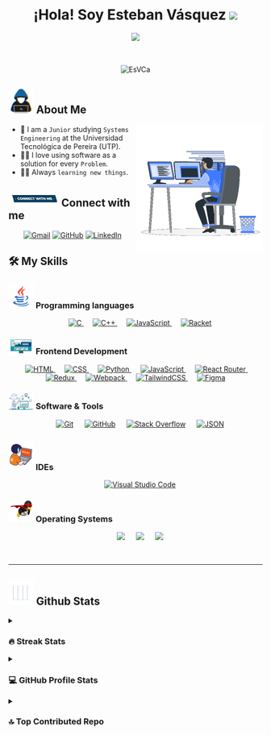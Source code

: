 <h1 align='center'>¡Hola! Soy Esteban Vásquez <img src='https://media.giphy.com/media/hvRJCLFzcasrR4ia7z/giphy.gif' width='35'></h1>

<p align='center'>
  <a href='https://github.com/EsVCa'>
    <img src='https://readme-typing-svg.herokuapp.com?font=Time+New+Roman&color=%23C8BE25&size=25&center=true&vCenter=true&width=600&height=100&lines=Systems+Engineer+Student;Always+learning+new+things'>
  </a>
</p>

<br>

<p align='center'> 
	<img src='https://komarev.com/ghpvc/?username=EsVCa&label=Profile%20views&color=0047AB&style=plastic' alt='EsVCa' height='25px' width='160px'/> 
	<a href='https://commits.top/egypt.html' target='_blank'>
	</a>
</p>


	
## <picture><img src='https://github.com/EsVCa/EsVCa/blob/main/Images/about_me.gif?raw=true' width='50px'></picture> About Me

<picture><img align='right' src='https://github.com/EsVCa/EsVCa/blob/main/Images/Right_Side.gif?raw=true' width='250px'></picture>

- :school: I am a `Junior` studying `Systems Engineering` at the Universidad Tecnológica de Pereira (UTP).
- :technologist: I love using software as a solution for every `Problem`.
- :student: Always `learning new things`.




## <picture> <img src='https://github.com/EsVCa/EsVCa/blob/main/Images/Connect-with-me.gif?raw=true' width='100px'> </picture> Connect with me
<p align='center'>
	<a href='mailto:esvca23@gmail.com'><img img src='https://img.shields.io/badge/gmail-%23EA4335.svg?style=plastic&logo=gmail&logoColor=white' alt='Gmail'/></a>
	<a href='https://github.com/EsVCa'><img src='https://img.shields.io/badge/github-%23181717.svg?style=plastic&logo=github&logoColor=white' alt='GitHub'/></a>
	<a href='https://www.linkedin.com/in/esteban-vasquez-castañeda-224546317/'><img src='https://img.shields.io/badge/linkedin-%230A66C2.svg?style=plastic&logo=linkedin&logoColor=white' alt='LinkedIn'/></a>
</p>


## 🛠️ My Skills

### <picture> <img src = 'https://github.com/EsVCa/EsVCa/blob/main/Images/Programming_Languages.gif?raw=true' width = 50px>  </picture> Programming languages

<p align='center'> 
  &emsp; 
  <a href='https://www.w3schools.com/c/' target='_blank'> 
    <img alt='C' src='https://img.shields.io/badge/C%20-%232370ED.svg?style=plastic&logo=c&logoColor=white'>
  </a> 
  &emsp;
  <a href='https://www.w3schools.com/cpp/' target='_blank'> 
    <img alt='C++' src='https://img.shields.io/badge/C++%20-%2300599C.svg?style=plastic&logo=c%2B%2B&logoColor=white'>
  </a> 
  &emsp;
  <a href='https://developer.mozilla.org/en-US/docs/Web/JavaScript' target='_blank'> 
     <img alt='JavaScript' src='https://img.shields.io/badge/JavaScript%20-%23F7DF1E.svg?style=plastic&logo=javascript&logoColor=black'>
  </a>
  &emsp;
  <a href='https://docs.racket-lang.org' target='_blank'>
    <img alt='Racket' src='https://img.shields.io/badge/Racket%20-%2314354C.svg?style=plastic&logo=racket&logoColor=White'>
  </a>
  
</p>

### <picture> <img src = 'https://github.com/EsVCa/EsVCa/blob/main/Images/Front_End.gif?raw=true' width = 50px>  </picture> Frontend Development
<p align='center'> 
	  &emsp; 
	<a href='https://www.w3.org/html/' target='_blank'> 
		<img alt='HTML' src='https://img.shields.io/badge/HTML5%20-%23E34F26.svg?style=plastic&logo=html5&logoColor=white'>
	</a>   
	  &emsp;
	<a href='https://www.w3schools.com/css/' target='_blank'>
		<img alt='CSS' src='https://img.shields.io/badge/CSS%20-%231572B6.svg?style=plastic&logo=css3&logoColor=white'>
	</a> 
	&emsp;
	<a href='https://www.python.org' target='_blank'>
		<img alt='Python' src='https://img.shields.io/badge/react-%2361DAFB.svg?style=plastic&logo=React&logoColor=black'>
	</a>
	  &emsp;
	<a href='https://developer.mozilla.org/en-US/docs/Web/JavaScript' target='_blank'> 
		<img alt='JavaScript' src='https://img.shields.io/badge/JavaScript%20-%23F7DF1E.svg?style=plastic&logo=javascript&logoColor=black'>
	</a>
 	&emsp;
	<a href='https://reactrouter.com/' target='_blank'>
		<img alt='React Router' src='https://img.shields.io/badge/React_Router-CA4245?style=plastic&logo=react-router&logoColor=white'>
	</a>
	&emsp;
	<a href='https://redux.js.org/' target='_blank'>
		<img alt='Redux' src='https://img.shields.io/badge/redux-%23593d88.svg?style=plastic&logo=redux&logoColor=white'>
	</a>
	&emsp;
	<a href='https://webpack.js.org/' target='_blank'>
		<img alt='Webpack' src='https://img.shields.io/badge/webpack-%238DD6F9.svg?style=plastic&logo=webpack&logoColor=black'>
	</a>
	&emsp;
	<a href='https://tailwindcss.com/' target='_blank'>
		<img alt='TailwindCSS' src='https://img.shields.io/badge/tailwindcss-%2338B2AC.svg?style=plastic&logo=tailwind-css&logoColor=white'>
	</a>
	&emsp;
	<a href='https://www.figma.com/' target='_blank'>
		<img alt='Figma' src='https://img.shields.io/badge/figma-%23F24E1E.svg?style=plastic&logo=figma&logoColor=white'>
	</a>

</p>

 ### <picture> <img src = 'https://github.com/EsVCa/EsVCa/blob/main/Images/Software_Tools.gif?raw=true' width = 50px>  </picture> Software & Tools
 
<p align='center'>
  &emsp;
    <a href='#'><img alt='Git' src='https://img.shields.io/badge/Git%20-%23F05033.svg?style=plastic&logo=git&logoColor=white'></a>
  &emsp;
    <a href='#'><img alt='GitHub' src='https://img.shields.io/badge/github-%23181717.svg?style=plastic&logo=github&logoColor=white'></a>
  &emsp;
    <a href='#'><img alt='Stack Overflow' src='https://img.shields.io/badge/-Stack%20Overflow-FE7A16?style=plastic&logo=stack-overflow&logoColor=white'></a>
  &emsp;
    <a href='#'><img alt='JSON' img src='https://img.shields.io/badge/json-%23000000.svg?style=plastic&logo=json&logoColor=white'></a>
</p>

 ### <picture> <img src = 'https://github.com/EsVCa/EsVCa/blob/main/Images/IDEs.gif?raw=true' width = 50px>  </picture> IDEs
 
<p align='center'>
  &emsp;
    <a href='#'><img alt='Visual Studio Code' src='https://img.shields.io/badge/Visual%20Studio%20Code-0078d7.svg?style=plastic&logo=visual-studio-code&logoColor=white'></a>
</p>

 ### <picture> <img src = 'https://github.com/EsVCa/EsVCa/blob/main/Images/OS.gif?raw=true' width = 50px>  </picture> Operating Systems
 
<p align='center'>
  &emsp;
    <a href='#'><img src='https://img.shields.io/badge/Linux-FCC624?style=plastic&logo=linux&logoColor=black'></a>
  &emsp;
    <a href='#'><img src='https://img.shields.io/badge/Ubuntu-E95420?style=plastic&logo=ubuntu&logoColor=white'></a>
  &emsp;
    <a href='#'><img src='https://img.shields.io/badge/Windows-0078D6?style=plastic&logo=windows&logoColor=white'></a>
</p>

<br> 

---


## <picture> <img src = 'https://github.com/EsVCa/EsVCa/blob/main/Images/Statistics.gif?raw=true' width = 50px>  </picture> Github Stats

<details><summary><h3> 🔥 Streak Stats</h3></summary>

----	

<p align='center'><img src='https://github-readme-streak-stats.herokuapp.com/?user=EsVCa&theme=tokyonight_duo' alt='EsVCa' /></p>

</details>
  
<details><summary><h3>💻 GitHub Profile Stats</h3></summary>

---

<p align='center'>
	<a href='#'>
		<img alt='EsVCa’s' Github Stats” src='https://github-readme-stats.vercel.app/api?username=EsVCa&show_icons=true&count_private=true&locale=en&theme=tokyonight&layout=compact' height='230px'/>
		<br>
		<img src='https://github-readme-stats.vercel.app/api/top-langs?username=EsVCa&show_icons=true&locale=en&layout=compact&line_height=20&title_color=7A7ADB&icon_color=2234AE&text_color=D3D3D3&bg_color=0,000000,130F40' height='200px' alt='EsVCa'/>
	</a>
</p>

</details>
	
<details><summary><h3> 🔝 Top Contributed Repo </h3></summary>

----
![](https://github-contributor-stats.vercel.app/api?username=EsVCa&limit=5&theme=merko&combine_all_yearly_contributions=true)

</details>
